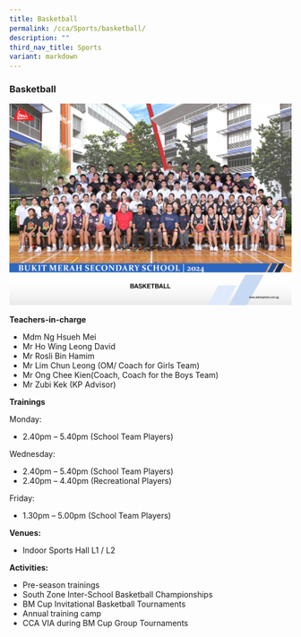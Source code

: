 ```yaml
---
title: Basketball
permalink: /cca/Sports/basketball/
description: ""
third_nav_title: Sports
variant: markdown
---
```

### Basketball

<img src="/images/basketball_1.jpg" style="width:60%,align:left">


**Teachers-in-charge**

*   Mdm Ng Hsueh Mei
*   Mr Ho Wing Leong David
*   Mr Rosli Bin Hamim
*   Mr Lim Chun Leong (OM/ Coach for Girls Team)
*   Mr Ong Chee Kien(Coach, Coach for the Boys Team)
*   Mr Zubi Kek (KP Advisor)

**Trainings**

Monday:

*   2.40pm – 5.40pm (School Team Players)

Wednesday:

*   2.40pm – 5.40pm (School Team Players)
*   2.40pm – 4.40pm (Recreational Players)

Friday:

*   1.30pm – 5.00pm (School Team Players)


**Venues:**

*   Indoor Sports Hall L1 / L2

**Activities:**

*   Pre-season trainings
*   South Zone Inter-School Basketball Championships
*   BM Cup Invitational Basketball Tournaments
*   Annual training camp 
*   CCA VIA during BM Cup Group Tournaments